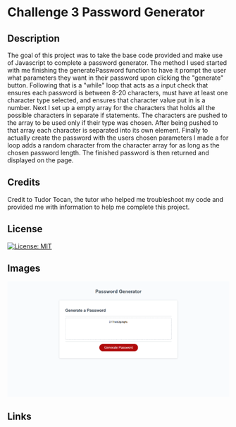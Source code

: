 # Challenge 3 Password Generator

## Description

The goal of this project was to take the base code provided and make use of Javascript to complete a password generator. The method I used started with me finishing the generatePassword function to have it prompt the user what parameters they want in their password upon clicking the "generate" button. Following that is a "while" loop that acts as a input check that ensures each password is between 8-20 characters, must have at least one character type selected, and ensures that character value put in is a number. Next I set up a empty array for the characters that holds all the possible characters in separate if statements. The characters are pushed to the array to be used only if their type was chosen. After being pushed to that array each character is separated into its own element. Finally to actually create the password with the users chosen parameters I made a for loop adds a random character from the character array for as long as the chosen password length. The finished password is then returned and displayed on the page.

## Credits

Credit to Tudor Tocan, the tutor who helped me troubleshoot my code and provided me with information to help me complete this project.

## License

[![License: MIT](https://img.shields.io/badge/License-MIT-yellow.svg)](https://opensource.org/licenses/MIT)

## Images

![Screenshot of active website](./Assets/Images/Password%20Generator.png)

## Links

